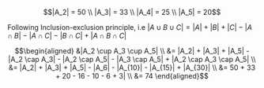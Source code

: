 ```math
|A_2| = 50 \\
|A_3| = 33 \\
|A_4| = 25 \\
|A_5| = 20
```

Following Inclusion-exclusion principle, i.e $`|A \cup B \cup C| = |A| + |B| + |C| - |A \cap B| - |A \cap C| - |B \cap C| + |A \cap B \cap C|`$

```math
\begin{aligned}
  &|A_2 \cup A_3 \cup A_5| \\
  &= |A_2| + |A_3| + |A_5| - |A_2 \cap A_3| - |A_2 \cap A_5| - |A_3 \cap A_5| + |A_2 \cap A_3 \cap A_5| \\
  &= |A_2| + |A_3| + |A_5| - |A_6| - |A_{10}| - |A_{15}| + |A_{30}| \\
  &= 50 + 33 + 20 - 16 - 10 - 6 + 3| \\
  &= 74
\end{aligned}
```